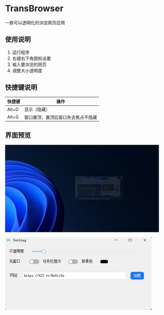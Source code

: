 # TransBrowser
一款可以透明化的浏览网页应用



## 使用说明

1. 运行程序
2. 右键右下角图标设置
3. 输入要浏览的网页
4. 调整大小透明度


## 快捷键说明

| 快捷键 | 操作|
| --- | --- | 
|  Alt+D|  显示（隐藏）|  
|  Alt+G|  窗口置顶，置顶后窗口失去焦点不隐藏|  


## 界面预览
![image](preview/main.png)

![image](preview/setting.png)